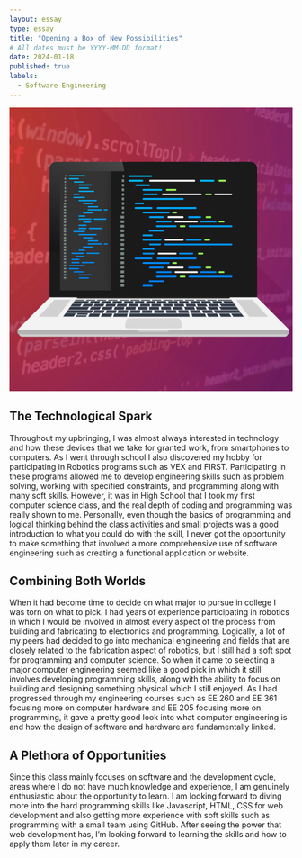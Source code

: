 ```yaml
---
layout: essay
type: essay
title: "Opening a Box of New Possibilities"
# All dates must be YYYY-MM-DD format!
date: 2024-01-18
published: true
labels:
  - Software Engineering
---
```


<img class="img-fluid" src="../img/programming.png">

## The Technological Spark  

Throughout my upbringing, I was almost always interested in technology and how these devices that we take for granted work, from smartphones to computers. As I went through school I also discovered my hobby for participating in Robotics programs such as VEX and FIRST. Participating in these programs allowed me to develop engineering skills such as problem solving, working with specified constraints, and programming along with many soft skills. However, it was in High School that I took my first computer science class, and the real depth of coding and programming was really shown to me. Personally, even though the basics of programming and logical thinking behind the class activities and small projects was a good introduction to what you could do with the skill, I never got the opportunity to make something that involved a more comprehensive use of software engineering such as creating a functional application or website.

## Combining Both Worlds 

When it had become time to decide on what major to pursue in college I was torn on what to pick. I had years of experience participating in robotics in which I would be involved in almost every aspect of the process from building and fabricating to electronics and programming. Logically, a lot of my peers had decided to go into mechanical engineering and fields that are closely related to the fabrication aspect of robotics, but I still had a soft spot for programming and computer science. So when it came to selecting a major computer engineering seemed like a good pick in which it still involves developing programming skills, along with the ability to focus on building and designing something physical which I still enjoyed.  As I had progressed through my engineering courses such as EE 260 and EE 361 focusing more on computer hardware and EE 205 focusing more on programming, it gave a pretty good look into what computer engineering is and how the design of software and hardware are fundamentally linked.

## A Plethora of Opportunities

Since this class mainly focuses on software and the development cycle, areas where I do not have much knowledge and experience, I am genuinely enthusiastic about the opportunity to learn. I am looking forward to diving more into the hard programming skills like Javascript, HTML, CSS for web development and also getting more experience with soft skills such as programming with a small team using GitHub. After seeing the power that web development has, I’m looking forward to learning the skills and how to apply them later in my career.
